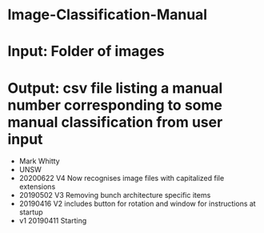 # Image-Classification-Manual
# Input: Folder of images
# Output: csv file listing a manual number corresponding to some manual classification from user input
- Mark Whitty
- UNSW
- 20200622 V4 Now recognises image files with capitalized file extensions
- 20190502 V3 Removing bunch architecture specific items
- 20190416 V2 includes button for rotation and window for instructions at startup
- v1 20190411 Starting
